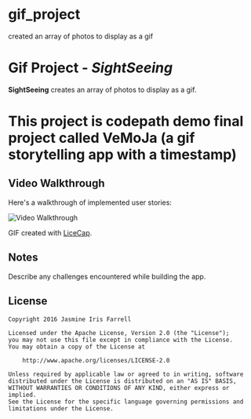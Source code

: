 # gif_project
created an array of photos to display as a gif
# Gif Project - *SightSeeing*

**SightSeeing** creates an array of photos to display as a gif.

# This project is codepath demo final project called VeMoJa (a gif storytelling app with a timestamp)

## Video Walkthrough 

Here's a walkthrough of implemented user stories:

<img src='https://github.com/jasmineiris/gif_project/gif.gif' title='Video Walkthrough' width='' alt='Video Walkthrough' />

GIF created with [LiceCap](http://www.cockos.com/licecap/).

## Notes

Describe any challenges encountered while building the app.

## License

    Copyright 2016 Jasmine Iris Farrell

    Licensed under the Apache License, Version 2.0 (the "License");
    you may not use this file except in compliance with the License.
    You may obtain a copy of the License at

        http://www.apache.org/licenses/LICENSE-2.0

    Unless required by applicable law or agreed to in writing, software
    distributed under the License is distributed on an "AS IS" BASIS,
    WITHOUT WARRANTIES OR CONDITIONS OF ANY KIND, either express or implied.
    See the License for the specific language governing permissions and
    limitations under the License.
